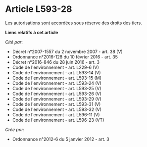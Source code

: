 # Article L593-28

Les autorisations sont accordées sous réserve des droits des tiers.

**Liens relatifs à cet article**

_Cité par_:

  - Décret n°2007-1557 du 2 novembre 2007 - art. 38 (V)
  - Ordonnance n°2016-128 du 10 février 2016 - art. 35
  - Décret n°2016-846 du 28 juin 2016 - art. 3
  - Code de l'environnement - art. L229-6 (V)
  - Code de l'environnement - art. L593-14 (V)
  - Code de l'environnement - art. L593-15 (M)
  - Code de l'environnement - art. L593-24 (V)
  - Code de l'environnement - art. L593-25 (V)
  - Code de l'environnement - art. L593-26 (V)
  - Code de l'environnement - art. L593-29 (V)
  - Code de l'environnement - art. L593-31 (V)
  - Code de l'environnement - art. L593-32 (V)
  - Code de l'environnement - art. L596-11 (V)
  - Code de l'environnement - art. L596-23 (VT)

_Créé par_:

  - Ordonnance n°2012-6 du 5 janvier 2012 - art. 3
